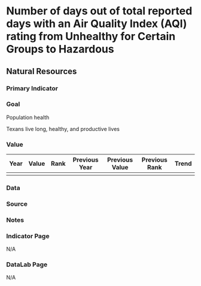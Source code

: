 # Number of days out of total reported days with an Air Quality Index (AQI) rating from Unhealthy for Certain Groups to Hazardous

## Natural Resources

### Primary Indicator

### Goal

Population health

Texans live long, healthy, and productive lives

### Value

| Year      |  Value      | Rank        | Previous Year | Previous Value | Previous Rank | Trend | 
| ----------- | ----------- | ----------- | ----------- | ----------- | ----------- | -----------|
|             |             |             |             |             |             |            |

### Data

### Source

### Notes


### Indicator Page

N/A

### DataLab Page

N/A